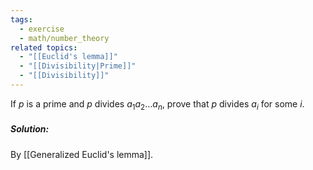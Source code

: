 ```yaml
---
tags:
  - exercise
  - math/number_theory
related topics:
  - "[[Euclid's lemma]]"
  - "[[Divisibility|Prime]]"
  - "[[Divisibility]]"
---
```

If $p$ is a prime and $p$ divides $a_1a_2 \dots a_n$, prove that $p$ divides $a_i$ for some $i$.
##### Solution:
By [[Generalized Euclid's lemma]].